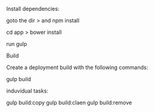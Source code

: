 Install dependencies:

goto the dir > 
and
npm install

cd app > bower install

run gulp

Build

Create a deployment build with the following commands:

gulp build

induvidual tasks:

gulp build:copy
gulp build:claen
gulp build:remove
